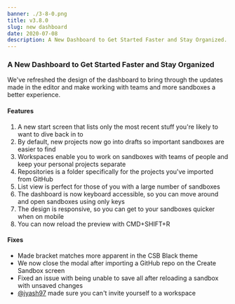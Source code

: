 ```yaml
---
banner: ./3-8-0.png
title: v3.8.0
slug: new dashboard
date: 2020-07-08
description: A New Dashboard to Get Started Faster and Stay Organized.
---
```


### A New Dashboard to Get Started Faster and Stay Organized

We've refreshed the design of the dashboard to bring through the updates made in
the editor and make working with teams and more sandboxes a better experience.

#### Features

1. A new start screen that lists only the most recent stuff you're likely to
   want to dive back in to
2. By default, new projects now go into drafts so important sandboxes are easier
   to find
3. Workspaces enable you to work on sandboxes with teams of people and keep your
   personal projects separate
4. Repositories is a folder specifically for the projects you've imported from
   GitHub
5. List view is perfect for those of you with a large number of sandboxes
6. The dashboard is now keyboard accessible, so you can move around and open
   sandboxes using only keys
7. The design is responsive, so you can get to your sandboxes quicker when on
   mobile
8. You can now reload the preview with CMD+SHIFT+R

#### Fixes

- Made bracket matches more apparent in the CSB Black theme
- We now close the modal after importing a GitHub repo on the Create Sandbox
  screen
- Fixed an issue with being unable to save all after reloading a sandbox with
  unsaved changes
- [@jyash97](https://github.com/codesandbox/codesandbox-client/pull/4487) made
  sure you can't invite yourself to a workspace
